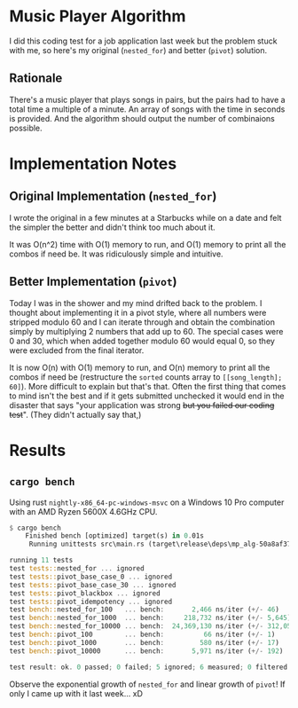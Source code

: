 # Music Player Algorithm
I did this coding test for a job application last week but the problem stuck with me, so here's my original (`nested_for`) and better (`pivot`) solution.

## Rationale
There's a music player that plays songs in pairs, but the pairs had to have a total time a multiple of a minute. An array of songs with the time in seconds is provided. And the algorithm should output the number of combinaions possible.

# Implementation Notes

## Original Implementation (`nested_for`)
I wrote the original in a few minutes at a Starbucks while on a date and felt the simpler the better and didn't think too much about it.

It was O(n^2) time with O(1) memory to run, and O(1) memory to print all the combos if need be. It was ridiculously simple and intuitive.

## Better Implementation (`pivot`)
Today I was in the shower and my mind drifted back to the problem. I thought about implementing it in a pivot style, where all numbers were stripped modulo 60 and I can iterate through and obtain the combination simply by multiplying 2 numbers that add up to 60. The special cases were 0 and 30, which when added together modulo 60 would equal 0, so they were excluded from the final iterator.

It is now O(n) with O(1) memory to run, and O(n) memory to print all the combos if need be (restructure the `sorted` counts array to `[[song_length]; 60]`). More difficult to explain but that's that. Often the first thing that comes to mind isn't the best and if it gets submitted unchecked it would end in the disaster that says "your application was strong ~~but you failed our coding test~~". (They didn't actually say that,)

# Results

## `cargo bench`
Using rust `nightly-x86_64-pc-windows-msvc` on a Windows 10 Pro computer with an AMD Ryzen 5600X 4.6GHz CPU.

```rust
$ cargo bench
    Finished bench [optimized] target(s) in 0.01s
     Running unittests src\main.rs (target\release\deps\mp_alg-50a8af37986043bd.exe)

running 11 tests
test tests::nested_for ... ignored
test tests::pivot_base_case_0 ... ignored
test tests::pivot_base_case_30 ... ignored
test tests::pivot_blackbox ... ignored
test tests::pivot_idempotency ... ignored
test bench::nested_for_100   ... bench:       2,466 ns/iter (+/- 46)
test bench::nested_for_1000  ... bench:     218,732 ns/iter (+/- 5,645)
test bench::nested_for_10000 ... bench:  24,369,130 ns/iter (+/- 312,058)
test bench::pivot_100        ... bench:          66 ns/iter (+/- 1)
test bench::pivot_1000       ... bench:         580 ns/iter (+/- 17)
test bench::pivot_10000      ... bench:       5,971 ns/iter (+/- 192)

test result: ok. 0 passed; 0 failed; 5 ignored; 6 measured; 0 filtered out; finished in 14.80s

```

Observe the exponential growth of `nested_for` and linear growth of `pivot`! If only I came up with it last week... xD
